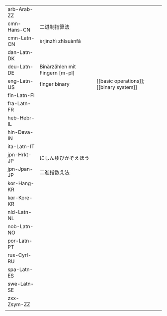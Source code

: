 | | | |
|-|-|-|
| arb-Arab-ZZ |  |  |
| cmn-Hans-CN | 二进制指算法 |  |
| cmn-Latn-CN | èrjìnzhì zhǐsuànfǎ |  |
| dan-Latn-DK |  |  |
| deu-Latn-DE | Binärzählen mit Fingern [m-pl] |  |
| eng-Latn-US | finger binary | [[basic operations]]; [[binary system]] |
| fin-Latn-FI |  |  |
| fra-Latn-FR |  |  |
| heb-Hebr-IL |  |  |
| hin-Deva-IN |  |  |
| ita-Latn-IT |  |  |
| jpn-Hrkt-JP | にしんゆびかぞえほう |  |
| jpn-Jpan-JP | 二進指数え法 |  |
| kor-Hang-KR |  |  |
| kor-Kore-KR |  |  |
| nld-Latn-NL |  |  |
| nob-Latn-NO |  |  |
| por-Latn-PT |  |  |
| rus-Cyrl-RU |  |  |
| spa-Latn-ES |  |  |
| swe-Latn-SE |  |  |
| zxx-Zsym-ZZ |  |  |
|  |  |  |